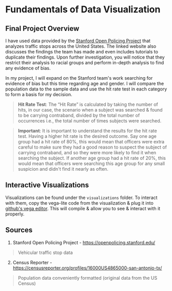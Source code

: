 # Fundamentals of Data Visualization

## Final Project Overview
I have used data provided by the [Stanford Open Policing Project](https://openpolicing.stanford.edu/) that analyzes traffic stops across the United States.  The linked website also discusses the findings the team has made and even includes tutorials to duplicate their findings.  Upon further investigation, you will notice that they restrict their analysis to racial groups and perform in-depth analysis to find any evidence of bias. 

In my project, I will expand on the Stanford team's work searching for evidence of bias but this time regarding age and gender.  I will compare the population data to the sample data and use the hit rate test in each category to form a basis for my decision.
> **Hit Rate Test**:
> The “Hit Rate” is calculated by taking the number of hits, in our case, the scenario when a subject was searched & found to be carrying contraband, divided by the total number of occurrences i.e., the total number of times subjects were searched.

> **Important**: It is important to understand the results for the hit rate test.  Having a higher hit rate is the desired outcome.  Say one age group had a hit rate of 80%, this would mean that officers were extra careful to make sure they had a good reason to suspect the subject of carrying contraband, and so they were more likely to find it when searching the subject.  If another age group had a hit rate of 20%, this would mean that officers were searching this age group for any small suspicion and didn't find it nearly as often.

## Interactive Visualizations
Visualizations can be found under the `visualizations` folder. To interact with them, copy the vega-lite code from the visualization & plug it into [github's vega editor](https://vega.github.io/editor/#/).  This will compile & allow you to see & interact with it properly.

## Sources
1. Stanford Open Policing Project - https://openpolicing.stanford.edu/
  > Vehicular traffic stop data
2. Census Reporter - https://censusreporter.org/profiles/16000US4865000-san-antonio-tx/
  > Population data conveniently formatted (original data from the US Census)
